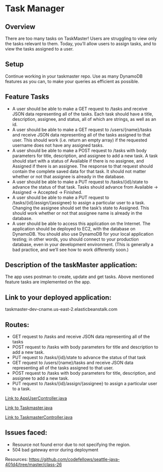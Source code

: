 # Task Manager

## Overview
There are too many tasks on TaskMaster! 
Users are struggling to view only the tasks relevant to them. 
Today, you’ll allow users to assign tasks, and to view the tasks assigned to a user.

## Setup
Continue working in your taskmaster repo. Use as many DynamoDB features as you can, to make your queries as efficient as possible.

## Feature Tasks
 - A user should be able to make a GET request to /tasks and receive JSON data representing all of the tasks.
Each task should have a title, description, assignee, and status, all of which are strings, as well as an id.
 - A user should be able to make a GET request to /users/{name}/tasks and receive JSON data representing all of the tasks assigned to that user.
This should work (i.e. return an empty array) if the requested username does not have any assigned tasks.
 - A user should be able to make a POST request to /tasks with body parameters for title, description, and assignee to add a new task.
A task should start with a status of Available if there is no assignee, and Assigned if there is an assignee.
The response to that request should contain the complete saved data for that task.
It should not matter whether or not that assignee is already in the database.
 - A user should be able to make a PUT request to /tasks/{id}/state to advance the status of that task.
Tasks should advance from Available -> Assigned -> Accepted -> Finished.
 - A user should be able to make a PUT request to /tasks/{id}/assign/{assignee} to assign a particular user to a task.
Changing the assignee should set the task’s state to Assigned.
This should work whether or not that assignee name is already in the database.
 - A user should be able to access this application on the Internet.
 The application should be deployed to EC2, with the database on DynamoDB.
You should also use DynamoDB for your local application testing; in other words, you should connect to your production database, even in your development environment. (This is generally a bad practice, and we’ll see how to work differently soon.)

## Description of the taskMaster application:
The app uses postman to create, update and get tasks. Above mentioned feature tasks are implemented on the app.

## Link to your deployed application:
taskmaster-dev-cname.us-east-2.elasticbeanstalk.com

## Routes:
- GET request to /tasks and receive JSON data representing all of the tasks
- POST request to /tasks with body parameters for title and description to add a new task.
- PUT request to /tasks/{id}/state to advance the status of that task
- GET request to /users/{name}/tasks and receive JSON data representing all of the tasks assigned to that user.
- POST request to /tasks with body parameters for title, description, and assignee to add a new task.
- PUT request to /tasks/{id}/assign/{assignee} to assign a particular user to a task.

[Link to AppUserController.java](https://github.com/sadhikari07/taskmaster/blob/master/src/main/java/com/suadh/code401taskmaster/taskmasterapp/appUser/AppUserController.java)

[Link to Taskmaster.java](https://github.com/sadhikari07/taskmaster/blob/master/src/main/java/com/suadh/code401taskmaster/taskmasterapp/taskmaster/Taskmaster.java)

[Link to TaskmasterController.java](https://github.com/sadhikari07/taskmaster/blob/master/src/main/java/com/suadh/code401taskmaster/taskmasterapp/taskmaster/TaskmasterController.java)

## Issues faced:
- Resource not found error due to not specifying the region.
- 504 bad gateway error during deployment

Resources:
https://github.com/codefellows/seattle-java-401d4/tree/master/class-26
